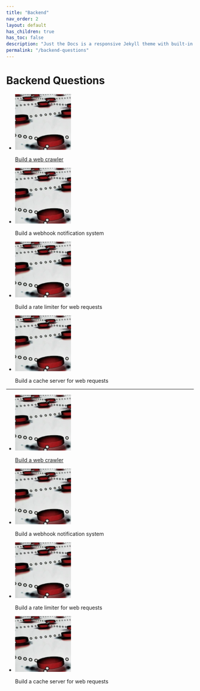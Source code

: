 ```yaml
---
title: "Backend"
nav_order: 2
layout: default
has_children: true
has_toc: false
description: "Just the Docs is a responsive Jekyll theme with built-in search that is easily customizable and hosted on GitHub Pages."
permalink: "/backend-questions"
---
```



# Backend Questions

<ul class="list-style-none">
    <li class="d-inline-block mr-1">
        <a href="/backend-questions/build-a-web-crawler">
            <img src="/backend/build-crawler/cover.png" width="150" height="150" />
            <p>Build a web crawler</p>
        </a>
    </li>
    <li class="d-inline-block mr-1">
        <img src="/backend/build-crawler/cover.png" width="150" height="150" />
        <p>Build a webhook notification system</p>
    </li>
    <li class="d-inline-block mr-1">
        <img src="/backend/build-crawler/cover.png" width="150" height="150" />
        <p>Build a rate limiter for web requests</p>
    </li>
    <li class="d-inline-block mr-1">
        <img src="/backend/build-crawler/cover.png" width="150" height="150" />
        <p>Build a cache server for web requests</p>
    </li>
</ul>


---


<ul class="list-style-none">
    <li class="d-inline-block mr-1">
        <a href="/backend-questions/build-a-web-crawler">
            <img src="/backend/build-crawler/cover.png" width="150" height="150" />
            <p>Build a web crawler</p>
        </a>
    </li>
    <li class="d-inline-block mr-1">
        <img src="/backend/build-crawler/cover.png" width="150" height="150" />
        <p>Build a webhook notification system</p>
    </li>
    <li class="d-inline-block mr-1">
        <img src="/backend/build-crawler/cover.png" width="150" height="150" />
        <p>Build a rate limiter for web requests</p>
    </li>
    <li class="d-inline-block mr-1">
        <img src="/backend/build-crawler/cover.png" width="150" height="150" />
        <p>Build a cache server for web requests</p>
    </li>
</ul>




